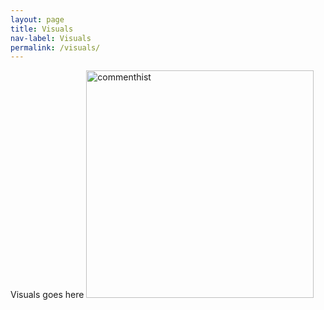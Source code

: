 ```yaml
---
layout: page
title: Visuals
nav-label: Visuals
permalink: /visuals/
---
```

 Visuals goes here
<img width="364" alt="commenthist" src="https://cloud.githubusercontent.com/assets/14127328/11674647/d9766aa2-9df0-11e5-9dcd-f2b329fe74ec.png">
